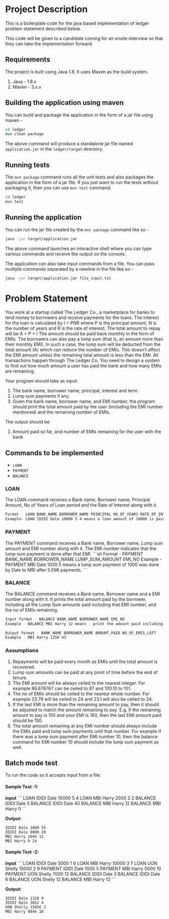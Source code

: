 # Project Description

This is a boilerplate code for the java based implementation of ledger
problem statement described below.

This code will be given to a candidate coming for an onsite interview so that
they can take the implementation forward.

## Requirements

The project is built using Java 1.8. It uses Maven as the build system.

1. Java - 1.8.x
2. Maven - 3.x.x

## Building the application using maven

You can build and package the application in the form of a jar file using maven -

```sh
cd ledger
mvn clean package
```

The above command will produce a standalone jar file named `application.jar` in
the `ledger/target` directory.

## Running tests

The `mvn package` command runs all the unit tests and also packages the
application in the form of a jar file. If you just want to run the tests without
packaging it, then you can use `mvn test` command.

```sh
cd ledger
mvn test
```

## Running the application

You can run the jar file created by the `mvn package` command like so -

```sh
java -jar target/application.jar
```

The above command launches an interactive shell where you can type various commands and receive the output on the console.

The application can also take input commands from a file. You can pass multiple
commands separated by a newline in the file like so -

```sh
java -jar target/application.jar file_input.txt
```

# Problem Statement

You work at a startup called The Ledger Co., a marketplace for banks to lend money to borrowers and receive payments for the loans. The interest for the loan is calculated by I = P*N*R where P is the principal amount, N is the number of years and R is the rate of interest. The total amount to repay will be A = P + I The amount should be paid back monthly in the form of EMIs. The borrowers can also pay a lump sum (that is, an amount more than their monthly EMI). In such a case, the lump sum will be deducted from the total amount (A) which can reduce the number of EMIs. This doesn’t affect the EMI amount unless the remaining total amount is less than the EMI. All transactions happen through The Ledger Co. You need to design a system to find out how much amount a user has paid the bank and how many EMIs are remaining.

Your program should take as input:
1. The bank name, borrower name, principal, interest and term.
2. Lump sum payments if any.
3. Given the bank name, borrower name, and EMI number, the program should print the total amount paid by the user (including the EMI number mentioned) and the remaining number of EMIs.

The output should be
1. Amount paid so far, and number of EMIs remaining for the user with the bank

## Commands to be implemented

- `LOAN`
- `PAYMENT`
- `BALANCE`


<h3>LOAN</h3>
The LOAN command receives a Bank name, Borrower name, Principal Amount, No of Years of Loan period and the Rate of Interest along with it.

```sh 
Format - LOAN BANK_NAME BORROWER_NAME PRINCIPAL NO_OF_YEARS RATE_OF_INTEREST
Example- LOAN IDIDI Dale 10000 5 4 means a loan amount of 10000 is paid to Dale by IDIDI for a tenure of 5 years at 4% rate of interest```
```

<h3>PAYMENT</h3>
The PAYMENT command receives a Bank name, Borrower name, Lump sum amount and EMI number along with it. The EMI number indicates that the lump sum payment is done after that EMI.
```sh
Format - PAYMENT BANK_NAME BORROWER_NAME LUMP_SUM_AMOUNT EMI_NO
Example - PAYMENT MBI Dale 1000 5 means a lump sum payment of 1000 was done by Dale to MBI after 5 EMI payments.
```


<h3>BALANCE</h3>
The BALANCE command receives a Bank name, Borrower name and a EMI number along with it. It prints the total amount paid by the borrower, including all the Lump Sum amounts paid including that EMI number, and the no of EMIs remaining.

```sh
Input format - BALANCE BANK_NAME BORROWER_NAME EMI_NO
Example - BALANCE MBI Harry 12 means - print the amount paid including 12th EMI, and EMIs remaining for user Harry against the lender MBI.

Output format - BANK_NAME BORROWER_NAME AMOUNT_PAID NO_OF_EMIS_LEFT
Example - MBI Harry 1250 43
```

### Assumptions
1. Repayments will be paid every month as EMIs until the total amount is recovered.
2. Lump sum amounts can be paid at any point of time before the end of tenure.
3. The EMI amount will be always ceiled to the nearest integer. For example 86.676767 can be ceiled to 87 and 100.10 to 101.
4. The no of EMIs should be ceiled to the nearest whole number. For example 23.79 will be ceiled to 24 and 23.1 will also be ceiled to 24.
5. If the last EMI is more than the remaining amount to pay, then it should be adjusted to match the amount remaining to pay. E.g. if the remaining amount to pay is 150 and your EMI is 160, then the last EMI amount paid should be 150.
6. The total amount remaining at any EMI number should always include the EMIs paid and lump sum payments until that number. For example if there was a lump sum payment after EMI number 10, then the balance command for EMI number 10 should include the lump sum payment as well.

## Batch mode test

To run the code so it accepts input from a file:

<h4>Sample Test -1:</h4>
<b>input</b>
```
LOAN IDIDI Dale 10000 5 4
LOAN MBI Harry 2000 2 2
BALANCE IDIDI Dale 5
BALANCE IDIDI Dale 40
BALANCE MBI Harry 12
BALANCE MBI Harry 0
```

<b>Output:</b>
```
IDIDI Dale 1000 55
IDIDI Dale 8000 20
MBI Harry 1044 12
MBI Harry 0 24
```

<h4>Sample Test -2:</h4>
<b>input</b>
```
LOAN IDIDI Dale 5000 1 6
LOAN MBI Harry 10000 3 7
LOAN UON Shelly 15000 2 9
PAYMENT IDIDI Dale 1000 5
PAYMENT MBI Harry 5000 10
PAYMENT UON Shelly 7000 12
BALANCE IDIDI Dale 3
BALANCE IDIDI Dale 6
BALANCE UON Shelly 12
BALANCE MBI Harry 12
```

<b>Output:</b>
```
IDIDI Dale 1326 9
IDIDI Dale 3652 4
UON Shelly 15856 3
MBI Harry 9044 10
```
